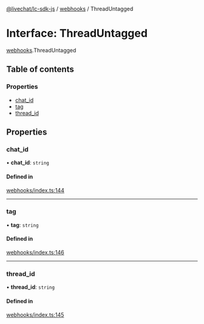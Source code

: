 [@livechat/lc-sdk-js](../README.md) / [webhooks](../modules/webhooks.md) / ThreadUntagged

# Interface: ThreadUntagged

[webhooks](../modules/webhooks.md).ThreadUntagged

## Table of contents

### Properties

- [chat\_id](webhooks.ThreadUntagged.md#chat_id)
- [tag](webhooks.ThreadUntagged.md#tag)
- [thread\_id](webhooks.ThreadUntagged.md#thread_id)

## Properties

### chat\_id

• **chat\_id**: `string`

#### Defined in

[webhooks/index.ts:144](https://github.com/livechat/lc-sdk-js/blob/c7b3817/src/webhooks/index.ts#L144)

___

### tag

• **tag**: `string`

#### Defined in

[webhooks/index.ts:146](https://github.com/livechat/lc-sdk-js/blob/c7b3817/src/webhooks/index.ts#L146)

___

### thread\_id

• **thread\_id**: `string`

#### Defined in

[webhooks/index.ts:145](https://github.com/livechat/lc-sdk-js/blob/c7b3817/src/webhooks/index.ts#L145)
